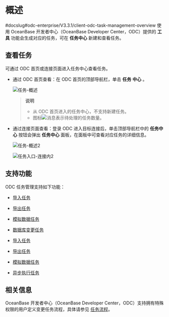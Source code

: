 概述 
=======================
#docslug#odc-enterprise/V3.3.1/client-odc-task-management-overview
使用 OceanBase 开发者中心（OceanBase Developer Center，ODC）提供的 **工具** 功能会生成对应的任务，可在 **任务中心** 新建和查看任务。

查看任务 
-------------------------

可通过 ODC 首页或连接页面进入任务中心查看任务。

* 通过 ODC 首页查看：在 ODC 首页的顶部导航栏，单击 **任务** **中心** 。

  ![任务-概述](https://help-static-aliyun-doc.aliyuncs.com/assets/img/zh-CN/9229808461/p415557.png)
  > **说明** <br> 
  > * 从 ODC 首页进入的任务中心，不支持新建任务。
  > * 图标![消息](https://help-static-aliyun-doc.aliyuncs.com/assets/img/zh-CN/9229808461/p420517.jpg)表示待处理的任务数量。

    
  

  
  

* 通过连接页面查看：登录 ODC 进入目标连接后，单击顶部导航栏中的 **任务中心** 按钮会弹出 **任务中心** 面板，在面板中可查看对应任务的详细信息。

  ![任务-概述2](https://help-static-aliyun-doc.aliyuncs.com/assets/img/zh-CN/8608448461/p415558.png)

  ![任务入口-连接内2](https://help-static-aliyun-doc.aliyuncs.com/assets/img/zh-CN/8608448461/p423438.png)
  




支持功能 
-------------------------

ODC 任务管理支持如下功能：

* [导入任务](../8.client-odc-task-management/2.client-odc-import-tasks.md)

  

* [导出任务](../8.client-odc-task-management/3.client-odc-export-tasks.md)

  

* [模拟数据任务](../8.client-odc-task-management/4.client-odc-data-mocking-tasks.md)

  

* [数据库变更任务](../8.client-odc-task-management/5.client-odc-database-change-task.md)

  






* [导入任务](../8.client-odc-task-management/2.client-odc-import-tasks.md)

  

* [导出任务](../8.client-odc-task-management/3.client-odc-export-tasks.md)

  

* [模拟数据任务](../8.client-odc-task-management/4.client-odc-data-mocking-tasks.md)

  

* [异步执行任务](../8.client-odc-task-management/5.client-odc-database-change-task.md)

相关信息 
-------------------------

OceanBase 开发者中心（OceanBase Developer Center，ODC）支持拥有特殊权限的用户定义变更任务流程，具体请参见 [任务流程](../../6.web-odc-user-guide/4.web-odc-public-resource-management/4.web-odc-task-process.md)。
